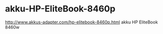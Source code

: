 akku-HP-EliteBook-8460p
=======================

http://www.akkus-adapter.com/hp-elitebook-8460p.html   akku HP EliteBook 8460w